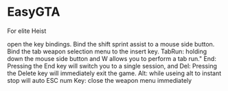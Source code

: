 # EasyGTA
For elite Heist

open the key bindings. Bind the shift sprint assist to a mouse side button. Bind the tab weapon selection menu to the insert key.
TabRun: holding down the mouse side button and W allows you to perform a tab run."
End: Pressing the End key will switch you to a single session, and
Del: Pressing the Delete key will immediately exit the game.
Alt: while useing alt to instant stop will auto ESC
num Key: close the weapon menu immediately
